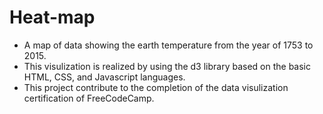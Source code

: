 # Heat-map
- A map of data showing the earth temperature from the year of 1753 to 2015.
- This visulization is realized by using the d3 library based on the basic HTML, CSS, and Javascript languages.
- This project contribute to the completion of the data visulization certification of FreeCodeCamp.
